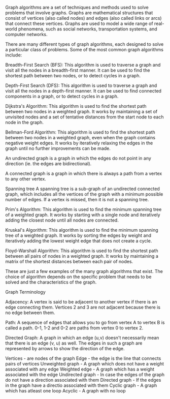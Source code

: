 Graph algorithms are a set of techniques and methods used to solve problems that involve graphs. Graphs are mathematical structures that consist of vertices (also called nodes) and edges (also called links or arcs) that connect these vertices. Graphs are used to model a wide range of real-world phenomena, such as social networks, transportation systems, and computer networks.


There are many different types of graph algorithms, each designed to solve a particular class of problems. Some of the most common graph algorithms include:

Breadth-First Search (BFS): This algorithm is used to traverse a graph and visit all the nodes in a breadth-first manner. It can be used to find the shortest path between two nodes, or to detect cycles in a graph.

Depth-First Search (DFS): This algorithm is used to traverse a graph and visit all the nodes in a depth-first manner. It can be used to find connected components in a graph, or to detect cycles in a graph.

Dijkstra's Algorithm: This algorithm is used to find the shortest path between two nodes in a weighted graph. It works by maintaining a set of unvisited nodes and a set of tentative distances from the start node to each node in the graph.

Bellman-Ford Algorithm: This algorithm is used to find the shortest path between two nodes in a weighted graph, even when the graph contains negative weight edges. It works by iteratively relaxing the edges in the graph until no further improvements can be made.

An undirected graph is a graph in which the edges do not point in any direction (ie. the edges are bidirectional).

A connected graph is a graph in which there is always a path from a vertex to any other vertex.

Spanning tree
A spanning tree is a sub-graph of an undirected connected graph, which includes all the vertices of the graph with a minimum possible number of edges. If a vertex is missed, then it is not a spanning tree.

Prim's Algorithm: This algorithm is used to find the minimum spanning tree of a weighted graph. It works by starting with a single node and iteratively adding the closest node until all nodes are connected.

Kruskal's Algorithm: This algorithm is used to find the minimum spanning tree of a weighted graph. It works by sorting the edges by weight and iteratively adding the lowest weight edge that does not create a cycle.

Floyd-Warshall Algorithm: This algorithm is used to find the shortest path between all pairs of nodes in a weighted graph. It works by maintaining a matrix of the shortest distances between each pair of nodes.

These are just a few examples of the many graph algorithms that exist. The choice of algorithm depends on the specific problem that needs to be solved and the characteristics of the graph.

Graph Terminology

Adjacency: A vertex is said to be adjacent to another vertex if there is an edge connecting them. Vertices 2 and 3 are not adjacent because there is no edge between them.

Path: A sequence of edges that allows you to go from vertex A to vertex B is called a path. 0-1, 1-2 and 0-2 are paths from vertex 0 to vertex 2.

Directed Graph: A graph in which an edge (u,v) doesn't necessarily mean that there is an edge (v, u) as well. The edges in such a graph are represented by arrows to show the direction of the edge.

Vertices - are nodes of the graph
Edge - the edge is the line that connects pairs of vertices
Unweighted graph - A graph which does not have a weight associated with any edge
Weighted edge - A graph which has a weight associated with the edge
Undirected graph - In case the edges of the graph do not have a direction associated with them
Directed graph - If the edges in the graph have a directio associated with them
Cyclic graph - A graph which has atleast one loop 
Acyclic - A graph with no loop